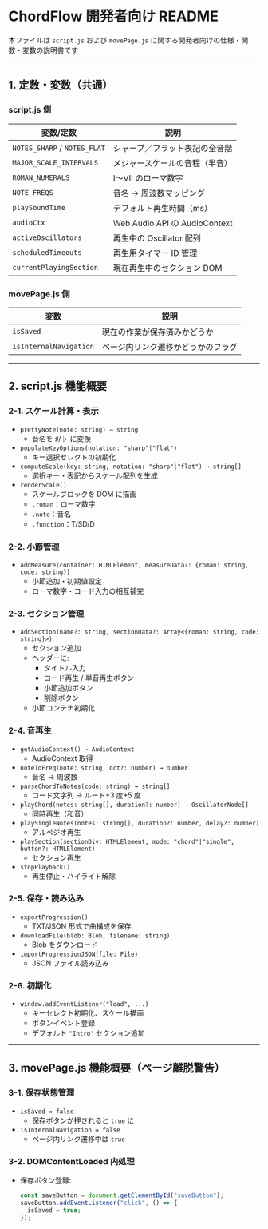 # ChordFlow 開発者向け README

本ファイルは `script.js` および `movePage.js` に関する開発者向けの仕様・関数・変数の説明書です

---

## 1. 定数・変数（共通）

### script.js 側

| 変数/定数                    | 説明                           |
| ---------------------------- | ------------------------------ |
| `NOTES_SHARP` / `NOTES_FLAT` | シャープ／フラット表記の全音階 |
| `MAJOR_SCALE_INTERVALS`      | メジャースケールの音程（半音） |
| `ROMAN_NUMERALS`             | I〜VII のローマ数字            |
| `NOTE_FREQS`                 | 音名 → 周波数マッピング        |
| `playSoundTime`              | デフォルト再生時間（ms）       |
| `audioCtx`                   | Web Audio API の AudioContext  |
| `activeOscillators`          | 再生中の Oscillator 配列       |
| `scheduledTimeouts`          | 再生用タイマー ID 管理         |
| `currentPlayingSection`      | 現在再生中のセクション DOM     |

### movePage.js 側

| 変数                   | 説明                               |
| ---------------------- | ---------------------------------- |
| `isSaved`              | 現在の作業が保存済みかどうか       |
| `isInternalNavigation` | ページ内リンク遷移かどうかのフラグ |

---

## 2. script.js 機能概要

### 2-1. スケール計算・表示

- `prettyNote(note: string) → string`
  - 音名を ♯/♭ に変換
- `populateKeyOptions(notation: "sharp"|"flat")`
  - キー選択セレクトの初期化
- `computeScale(key: string, notation: "sharp"|"flat") → string[]`
  - 選択キー・表記からスケール配列を生成
- `renderScale()`
  - スケールブロックを DOM に描画
  - `.roman`：ローマ数字
  - `.note`：音名
  - `.function`：T/SD/D

### 2-2. 小節管理

- `addMeasure(container: HTMLElement, measureData?: {roman: string, code: string})`
  - 小節追加・初期値設定
  - ローマ数字・コード入力の相互補完

### 2-3. セクション管理

- `addSection(name?: string, sectionData?: Array<{roman: string, code: string}>)`
  - セクション追加
  - ヘッダーに:
    - タイトル入力
    - コード再生 / 単音再生ボタン
    - 小節追加ボタン
    - 削除ボタン
  - 小節コンテナ初期化

### 2-4. 音再生

- `getAudioContext() → AudioContext`
  - AudioContext 取得
- `noteToFreq(note: string, oct?: number) → number`
  - 音名 → 周波数
- `parseChordToNotes(code: string) → string[]`
  - コード文字列 → ルート+3 度+5 度
- `playChord(notes: string[], duration?: number) → OscillatorNode[]`
  - 同時再生（和音）
- `playSingleNotes(notes: string[], duration?: number, delay?: number)`
  - アルペジオ再生
- `playSection(sectionDiv: HTMLElement, mode: "chord"|"single", button?: HTMLElement)`
  - セクション再生
- `stopPlayback()`
  - 再生停止・ハイライト解除

### 2-5. 保存・読み込み

- `exportProgression()`
  - TXT/JSON 形式で曲構成を保存
- `downloadFile(blob: Blob, filename: string)`
  - Blob をダウンロード
- `importProgressionJSON(file: File)`
  - JSON ファイル読み込み

### 2-6. 初期化

- `window.addEventListener("load", ...)`
  - キーセレクト初期化、スケール描画
  - ボタンイベント登録
  - デフォルト `"Intro"` セクション追加

---

## 3. movePage.js 機能概要（ページ離脱警告）

### 3-1. 保存状態管理

- `isSaved = false`
  - 保存ボタンが押されると `true` に
- `isInternalNavigation = false`
  - ページ内リンク遷移中は `true`

### 3-2. DOMContentLoaded 内処理

- 保存ボタン登録:
  ```js
  const saveButton = document.getElementById("saveButton");
  saveButton.addEventListener("click", () => {
    isSaved = true;
  });
  ```
